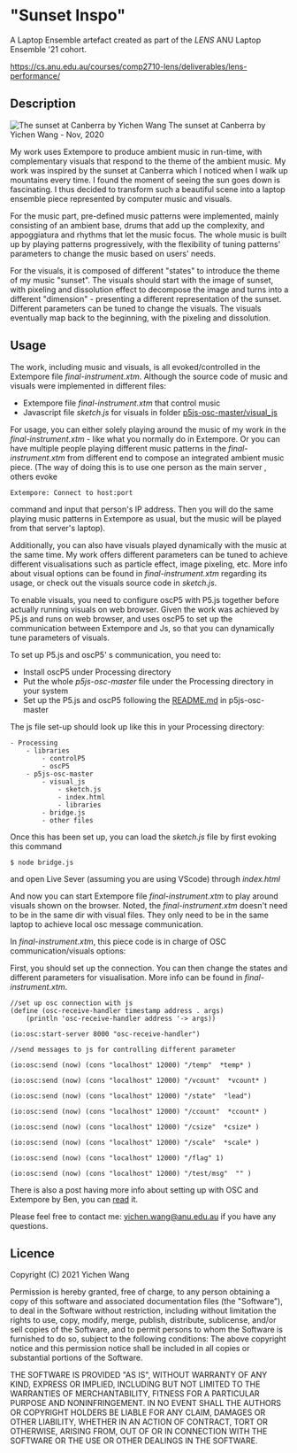 # "Sunset Inspo"

A Laptop Ensemble artefact created as part of the _LENS_ ANU Laptop Ensemble '21
cohort.

<https://cs.anu.edu.au/courses/comp2710-lens/deliverables/lens-performance/>

## Description

![The sunset at Canberra by Yichen Wang](./p5js-osc-master/visual_js/cloud.png)
The sunset at Canberra by Yichen Wang - Nov, 2020

My work uses Extempore to produce ambient music in run-time, with complementary visuals that respond to the theme of the ambient music. My work was inspired by the sunset at Canberra which I noticed when I walk up mountains every time. I found the moment of seeing the sun goes down is fascinating. I thus decided to transform such a beautiful scene into a laptop ensemble piece represented by computer music and visuals. 

For the music part, pre-defined music patterns were implemented, mainly consisting of an ambient base, drums that add up the complexity, and appoggiatura and rhythms that let the music focus. The whole music is built up by playing patterns progressively, with the flexibility of tuning patterns' parameters to change the music based on users' needs.

For the visuals, it is composed of different "states" to introduce the theme of my music "sunset". The visuals should start with the image of sunset, with pixeling and dissolution effect to decompose the image and turns into a different "dimension" - presenting a different representation of the sunset. Different parameters can be tuned to change the visuals. The visuals eventually map back to the beginning, with the pixeling and dissolution.

## Usage

The work, including music and visuals, is all evoked/controlled in the Extempore file _final-instrument.xtm_. Although the source code of music and visuals were implemented in different files:
- Extempore file _final-instrument.xtm_ that control music
- Javascript file _sketch.js_ for visuals in folder [p5js-osc-master/visual_js](./p5js-osc-master/visual_js)

For usage, you can either solely playing around the music of my work in the _final-instrument.xtm_ - like what you normally do in Extempore. Or you can have multiple people playing different music patterns in the _final-instrument.xtm_ from different end to compose an integrated ambient music piece. (The way of doing this is to use one person as the main server , others evoke 
    
    Extempore: Connect to host:port

    
command and input that person's IP address. Then you will do the same playing music patterns in Extempore as usual, but the music will be played from that server's laptop).

Additionally, you can also have visuals played dynamically with the music at the same time. My work offers different parameters can be tuned to achieve different visualisations such as particle effect, image pixeling, etc. More info about visual options can be found in _final-instrument.xtm_ regarding its usage, or check out the visuals source code in _sketch.js_.

To enable visuals, you need to configure oscP5 with P5.js together before actually running visuals on web browser. Given the work was achieved by P5.js and runs on web browser, and uses oscP5 to set up the communication between Extempore and Js, so that you can dynamically tune parameters of visuals. 

To set up P5.js and oscP5' s communication, you need to:
- Install oscP5 under Processing directory
- Put the whole _p5js-osc-master_ file under the Processing directory in your system
- Set up the P5.js and oscP5 following the [README.md](./p5js-osc-master/README.md) in p5js-osc-master

The js file set-up should look up like this in your Processing directory:

    - Processing
        - libraries
            - controlP5
            - oscP5
        - p5js-osc-master
            - visual_js
                - sketch.js
                - index.html
                - libraries
            - bridge.js
            - other files

Once this has been set up, you can load the _sketch.js_ file by first evoking this command

    $ node bridge.js

and open Live Sever (assuming you are using VScode) through _index.html_

And now you can start Extempore file _final-instrument.xtm_ to play around visuals shown on the browser. Noted, the _final-instrument.xtm_ doesn't need to be in the same dir with visual files. They only need to be in the same laptop to achieve local osc message communication.

In _final-instrument.xtm_, this piece code is in charge of OSC communication/visuals options:

First, you should set up the connection. You can then change the states and different parameters for visualisation. More info can be found in _final-instrument.xtm_.

    //set up osc connection with js
    (define (osc-receive-handler timestamp address . args)
        (println 'osc-receive-handler address '-> args))
    
    (io:osc:start-server 8000 "osc-receive-handler")

    //send messages to js for controlling different parameter

    (io:osc:send (now) (cons "localhost" 12000) "/temp"  *temp* )

    (io:osc:send (now) (cons "localhost" 12000) "/vcount"  *vcount* )

    (io:osc:send (now) (cons "localhost" 12000) "/state"  "lead")

    (io:osc:send (now) (cons "localhost" 12000) "/ccount"  *ccount* )

    (io:osc:send (now) (cons "localhost" 12000) "/csize"  *csize* )

    (io:osc:send (now) (cons "localhost" 12000) "/scale"  *scale* )

    (io:osc:send (now) (cons "localhost" 12000) "/flag" 1)

    (io:osc:send (now) (cons "localhost" 12000) "/test/msg"  "" )

There is also a post having more info about setting up with OSC and Extempore by Ben, you can [read](https://benswift.me/blog/2020/04/30/two-way-osc-communication-between-extempore-and-pd/) it.

Please feel free to contact me: [yichen.wang@anu.edu.au](yichen.wang@anu.edu.au) if you have any questions.

## Licence

Copyright (C) 2021 Yichen Wang

Permission is hereby granted, free of charge, to any person obtaining a copy
of this software and associated documentation files (the "Software"), to deal
in the Software without restriction, including without limitation the rights
to use, copy, modify, merge, publish, distribute, sublicense, and/or sell
copies of the Software, and to permit persons to whom the Software is
furnished to do so, subject to the following conditions:
The above copyright notice and this permission notice shall be included in
all copies or substantial portions of the Software.

THE SOFTWARE IS PROVIDED "AS IS", WITHOUT WARRANTY OF ANY KIND, EXPRESS OR
IMPLIED, INCLUDING BUT NOT LIMITED TO THE WARRANTIES OF MERCHANTABILITY,
FITNESS FOR A PARTICULAR PURPOSE AND NONINFRINGEMENT. IN NO EVENT SHALL THE
AUTHORS OR COPYRIGHT HOLDERS BE LIABLE FOR ANY CLAIM, DAMAGES OR OTHER
LIABILITY, WHETHER IN AN ACTION OF CONTRACT, TORT OR OTHERWISE, ARISING FROM,
OUT OF OR IN CONNECTION WITH THE SOFTWARE OR THE USE OR OTHER DEALINGS IN
THE SOFTWARE.
